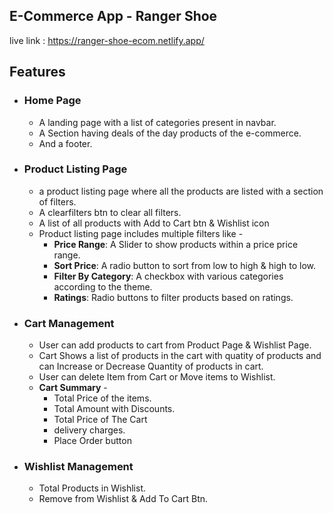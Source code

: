 ## E-Commerce App - Ranger Shoe
live link : https://ranger-shoe-ecom.netlify.app/
 
## Features
- ### Home Page
  - A landing page with a list of categories present in navbar.
  - A Section having deals of the day products of the e-commerce.
  - And a footer.

- ### Product Listing Page
  - a product listing page where all the products are listed with a section of filters.
  - A clearfilters btn to clear all filters.
  - A list of all products with Add to Cart btn & Wishlist icon
  - Product listing page includes multiple filters like - 
    - **Price Range**: A Slider to show products within a price price range.
    - **Sort Price**: A radio button to sort from low to high & high to low.
    - **Filter By Category**: A checkbox with various categories according to the theme.
    - **Ratings**: Radio buttons to filter products based on ratings.
 
 
 - ### Cart Management
   - User can add products to cart from Product Page & Wishlist Page.
   - Cart Shows a list of products in the cart with quatity of products and can Increase or Decrease Quantity of products in cart.
   - User can delete Item from Cart or Move items to Wishlist.
   - **Cart Summary** -
      - Total Price of the items.
      - Total Amount with Discounts.
      - Total Price of The Cart
      - delivery charges.
      - Place Order button

- ### Wishlist Management
   - Total Products in Wishlist.
   - Remove from Wishlist & Add To Cart Btn.
